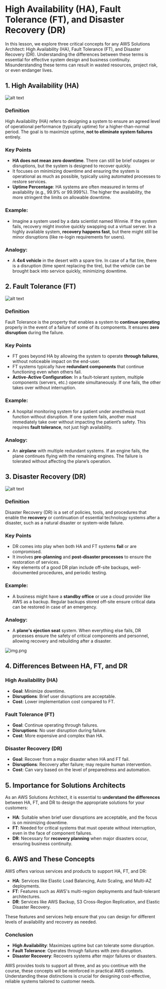 # High Availability (HA), Fault Tolerance (FT), and Disaster Recovery (DR)

In this lesson, we explore three critical concepts for any AWS Solutions Architect: High Availability (HA), Fault Tolerance (FT), and Disaster Recovery (DR). Understanding the differences between these terms is essential for effective system design and business continuity. Misunderstanding these terms can result in wasted resources, project risk, or even endanger lives.

## 1. **High Availability (HA)**

![alt text](./Images/image-28.png)

### Definition

High Availability (HA) refers to designing a system to ensure an agreed level of operational performance (typically uptime) for a higher-than-normal period. The goal is to maximize uptime, **not to eliminate system failures** entirely.

### Key Points

- **HA does not mean zero downtime**. There can still be brief outages or disruptions, but the system is designed to recover quickly.
- It focuses on minimizing downtime and ensuring the system is operational as much as possible, typically using automated processes to restore services.
- **Uptime Percentage**: HA systems are often measured in terms of availability (e.g., 99.9% or 99.999%). The higher the availability, the more stringent the limits on allowable downtime.

### Example:

- Imagine a system used by a data scientist named Winnie. If the system fails, recovery might involve quickly swapping out a virtual server. In a highly available system, **recovery happens fast**, but there might still be minor disruptions (like re-login requirements for users).

### Analogy:

- A **4x4 vehicle** in the desert with a spare tire. In case of a flat tire, there is a disruption (time spent replacing the tire), but the vehicle can be brought back into service quickly, minimizing downtime.

## 2. **Fault Tolerance (FT)**

![alt text](./Images/image-29.png)

### Definition

Fault Tolerance is the property that enables a system to **continue operating** properly in the event of a failure of some of its components. It ensures **zero disruption** during the failure.

### Key Points

- FT goes beyond HA by allowing the system to operate **through failures**, without noticeable impact on the end-user.
- FT systems typically have **redundant components** that continue functioning even when others fail.
- **Active-Active Configuration**: In a fault-tolerant system, multiple components (servers, etc.) operate simultaneously. If one fails, the other takes over without interruption.

### Example:

- A hospital monitoring system for a patient under anesthesia must function without disruption. If one system fails, another must immediately take over without impacting the patient’s safety. This requires **fault tolerance**, not just high availability.

### Analogy:

- An **airplane** with multiple redundant systems. If an engine fails, the plane continues flying with the remaining engines. The failure is tolerated without affecting the plane’s operation.

## 3. **Disaster Recovery (DR)**

![alt text](./Images/image-30.png)

### Definition

Disaster Recovery (DR) is a set of policies, tools, and procedures that enable the **recovery** or continuation of essential technology systems after a disaster, such as a natural disaster or system-wide failure.

### Key Points

- DR comes into play when both HA and FT systems **fail** or are compromised.
- It involves **pre-planning** and **post-disaster processes** to ensure the restoration of services.
- Key elements of a good DR plan include off-site backups, well-documented procedures, and periodic testing.

### Example:

- A business might have a **standby office** or use a cloud provider like AWS as a backup. Regular backups stored off-site ensure critical data can be restored in case of an emergency.

### Analogy:

- A **plane's ejection seat** system. When everything else fails, DR processes ensure the safety of critical components and personnel, allowing recovery and rebuilding after a disaster.

![img.png](Images/img.png)

## 4. **Differences Between HA, FT, and DR**

### High Availability (HA)

- **Goal**: Minimize downtime.
- **Disruptions**: Brief user disruptions are acceptable.
- **Cost**: Lower implementation cost compared to FT.

### Fault Tolerance (FT)

- **Goal**: Continue operating through failures.
- **Disruptions**: No user disruption during failure.
- **Cost**: More expensive and complex than HA.

### Disaster Recovery (DR)

- **Goal**: Recover from a major disaster when HA and FT fail.
- **Disruptions**: Recovery after failure; may require human intervention.
- **Cost**: Can vary based on the level of preparedness and automation.

## 5. **Importance for Solutions Architects**

As an AWS Solutions Architect, it is essential to **understand the differences** between HA, FT, and DR to design the appropriate solutions for your customers:

- **HA**: Suitable when brief user disruptions are acceptable, and the focus is on minimizing downtime.
- **FT**: Needed for critical systems that must operate without interruption, even in the face of component failures.
- **DR**: Necessary for **recovery planning** when major disasters occur, ensuring business continuity.

## 6. **AWS and These Concepts**

AWS offers various services and products to support HA, FT, and DR:

- **HA**: Services like Elastic Load Balancing, Auto Scaling, and Multi-AZ deployments.
- **FT**: Features such as AWS's multi-region deployments and fault-tolerant architectures.
- **DR**: Services like AWS Backup, S3 Cross-Region Replication, and Elastic Disaster Recovery.

These features and services help ensure that you can design for different levels of availability and recovery as needed.

### Conclusion

- **High Availability**: Maximizes uptime but can tolerate some disruption.
- **Fault Tolerance**: Operates through failures with zero disruption.
- **Disaster Recovery**: Recovers systems after major failures or disasters.

AWS provides tools to support all three, and as you continue with the course, these concepts will be reinforced in practical AWS contexts. Understanding these distinctions is crucial for designing cost-effective, reliable systems tailored to customer needs.
